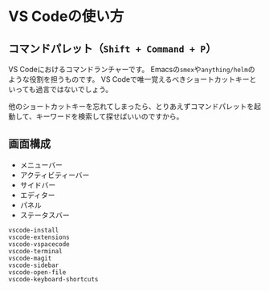 # VS Codeの使い方

## コマンドパレット（``Shift + Command + P``）

VS Codeにおけるコマンドランチャーです。
Emacsの``smex``や``anything/helm``のような役割を担うものです。
VS Codeで唯一覚えるべきショートカットキーといっても過言ではないでしょう。

他のショートカットキーを忘れてしまったら、とりあえずコマンドパレットを起動して、キーワードを検索して探せばいいのですから。

## 画面構成

- メニューバー
- アクティビティーバー
- サイドバー
- エディター
- パネル
- ステータスバー

```{toctree}
vscode-install
vscode-extensions
vscode-vspacecode
vscode-terminal
vscode-magit
vscode-sidebar
vscode-open-file
vscode-keyboard-shortcuts
```
